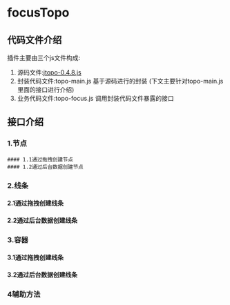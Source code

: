# focusTopo
## 代码文件介绍
   插件主要由三个js文件构成: 
   1. 源码文件:[jtopo-0.4.8.js](http://www.jtopo.com/) 
   2. 封装代码文件:topo-main.js  基于源码进行的封装 (下文主要针对topo-main.js里面的接口进行介绍)
   3. 业务代码文件:topo-focus.js 调用封装代码文件暴露的接口
   
   
## 接口介绍
   ### 1.节点
    #### 1.1通过拖拽创建节点
    #### 1.2通过后台数据创建节点
   ### 2.线条
   #### 2.1通过拖拽创建线条
   #### 2.2通过后台数据创建线条
   ### 3.容器
   #### 3.1通过拖拽创建线条
   #### 3.2通过后台数据创建线条
   ### 4辅助方法
   
